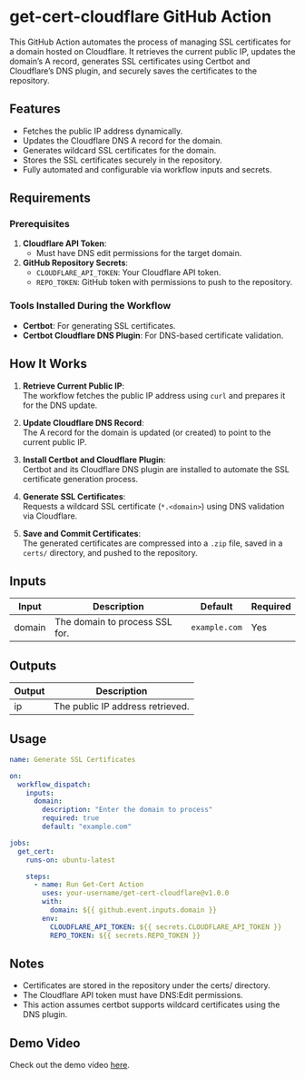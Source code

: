 # **get-cert-cloudflare GitHub Action**

This GitHub Action automates the process of managing SSL certificates for a domain hosted on Cloudflare. It retrieves the current public IP, updates the domain’s A record, generates SSL certificates using Certbot and Cloudflare’s DNS plugin, and securely saves the certificates to the repository.

## **Features**

- Fetches the public IP address dynamically.
- Updates the Cloudflare DNS A record for the domain.
- Generates wildcard SSL certificates for the domain.
- Stores the SSL certificates securely in the repository.
- Fully automated and configurable via workflow inputs and secrets.

## **Requirements**

### **Prerequisites**
1. **Cloudflare API Token**:  
   - Must have DNS edit permissions for the target domain.
2. **GitHub Repository Secrets**:  
   - `CLOUDFLARE_API_TOKEN`: Your Cloudflare API token.  
   - `REPO_TOKEN`: GitHub token with permissions to push to the repository.

### **Tools Installed During the Workflow**
- **Certbot**: For generating SSL certificates.
- **Certbot Cloudflare DNS Plugin**: For DNS-based certificate validation.

## **How It Works**

1. **Retrieve Current Public IP**:  
   The workflow fetches the public IP address using `curl` and prepares it for the DNS update.

2. **Update Cloudflare DNS Record**:  
   The A record for the domain is updated (or created) to point to the current public IP.

3. **Install Certbot and Cloudflare Plugin**:  
   Certbot and its Cloudflare DNS plugin are installed to automate the SSL certificate generation process.

4. **Generate SSL Certificates**:  
   Requests a wildcard SSL certificate (`*.<domain>`) using DNS validation via Cloudflare.

5. **Save and Commit Certificates**:  
   The generated certificates are compressed into a `.zip` file, saved in a `certs/` directory, and pushed to the repository.

## **Inputs**

| Input  | Description                           | Default       | Required |
|--------|---------------------------------------|---------------|----------|
| domain | The domain to process SSL for.       | `example.com` | Yes      |

## **Outputs**

| Output | Description                      |
|--------|----------------------------------|
| ip     | The public IP address retrieved. |

## **Usage**

```yaml
name: Generate SSL Certificates

on:
  workflow_dispatch:
    inputs:
      domain:
        description: "Enter the domain to process"
        required: true
        default: "example.com"

jobs:
  get_cert:
    runs-on: ubuntu-latest

    steps:
      - name: Run Get-Cert Action
        uses: your-username/get-cert-cloudflare@v1.0.0
        with:
          domain: ${{ github.event.inputs.domain }}
        env:
          CLOUDFLARE_API_TOKEN: ${{ secrets.CLOUDFLARE_API_TOKEN }}
          REPO_TOKEN: ${{ secrets.REPO_TOKEN }}
```


## **Notes**
- Certificates are stored in the repository under the certs/ directory.
- The Cloudflare API token must have DNS:Edit permissions.
- This action assumes certbot supports wildcard certificates using the DNS plugin.

## Demo Video

Check out the demo video [here](https://www.youtube.com/watch?v=cHIwEa1fFXk).
